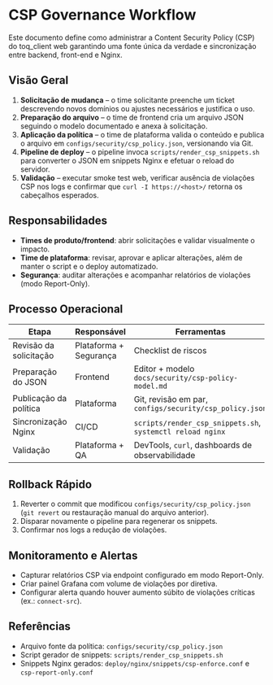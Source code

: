 # CSP Governance Workflow

Este documento define como administrar a Content Security Policy (CSP) do toq_client web garantindo uma fonte única da verdade e sincronização entre backend, front-end e Nginx.

## Visão Geral

1. **Solicitação de mudança** – o time solicitante preenche um ticket descrevendo novos domínios ou ajustes necessários e justifica o uso.
2. **Preparação do arquivo** – o time de frontend cria um arquivo JSON seguindo o modelo documentado e anexa à solicitação.
3. **Aplicação da política** – o time de plataforma valida o conteúdo e publica o arquivo em `configs/security/csp_policy.json`, versionando via Git.
4. **Pipeline de deploy** – o pipeline invoca `scripts/render_csp_snippets.sh` para converter o JSON em snippets Nginx e efetuar o reload do servidor.
5. **Validação** – executar smoke test web, verificar ausência de violações CSP nos logs e confirmar que `curl -I https://<host>/` retorna os cabeçalhos esperados.

## Responsabilidades

- **Times de produto/frontend**: abrir solicitações e validar visualmente o impacto.
- **Time de plataforma**: revisar, aprovar e aplicar alterações, além de manter o script e o deploy automatizado.
- **Segurança**: auditar alterações e acompanhar relatórios de violações (modo Report-Only).

## Processo Operacional

| Etapa | Responsável | Ferramentas |
|-------|-------------|-------------|
| Revisão da solicitação | Plataforma + Segurança | Checklist de riscos |
| Preparação do JSON | Frontend | Editor + modelo `docs/security/csp-policy-model.md` |
| Publicação da política | Plataforma | Git, revisão em par, `configs/security/csp_policy.json` |
| Sincronização Nginx | CI/CD | `scripts/render_csp_snippets.sh`, `systemctl reload nginx` |
| Validação | Plataforma + QA | DevTools, `curl`, dashboards de observabilidade |

## Rollback Rápido

1. Reverter o commit que modificou `configs/security/csp_policy.json` (`git revert` ou restauração manual do arquivo anterior).
2. Disparar novamente o pipeline para regenerar os snippets.
3. Confirmar nos logs a redução de violações.

## Monitoramento e Alertas

- Capturar relatórios CSP via endpoint configurado em modo Report-Only.
- Criar painel Grafana com volume de violações por diretiva.
- Configurar alerta quando houver aumento súbito de violações críticas (ex.: `connect-src`).

## Referências

- Arquivo fonte da política: `configs/security/csp_policy.json`
- Script gerador de snippets: `scripts/render_csp_snippets.sh`
- Snippets Nginx gerados: `deploy/nginx/snippets/csp-enforce.conf` e `csp-report-only.conf`

